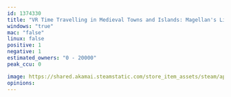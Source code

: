 ```yaml
---
id: 1374330
title: "VR Time Travelling in Medieval Towns and Islands: Magellan's Life in ancient Europe, the Great Exploration Age, and A.D.1500 Time Machine"
windows: "true"
mac: "false"
linux: false
positive: 1
negative: 1
estimated_owners: "0 - 20000"
peak_ccu: 0

image: https://shared.akamai.steamstatic.com/store_item_assets/steam/apps/1374330/header.jpg?t=1658912971
opinions:
---
```

